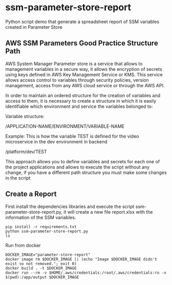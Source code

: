 # ssm-parameter-store-report
Python script demo that generate a spreadsheet report of SSM variables created in Parameter Store

## AWS SSM Parameters Good Practice Structure Path

AWS System Manager Parameter store is a service that allows to management variables in a secure way, it allows the encryption of secrets using keys defined in AWS Key Management Service or KMS. This service allows access control to variables through security policies, version management, access from any AWS cloud service or through the AWS API.

In order to maintain an ordered structure for the creation of variables and access to them, it is necessary to create a structure in which it is easily identifiable which environment and service the variables belonged to:

Variable structure:

/APPLICATION-NAME/ENVIRONMENT/VARIABLE-NAME

Example:
This is how the variable TEST is defined for the video microservice in the dev environment in backend

/platform/dev/TEST

This approach allows you to define variables and secrets for each one of the project applications and allows to execute the script without any change, if you have a different path structure you must make some changes in the script

## Create a Report

First install the dependencies libraries and execute the script ssm-parameter-store-report.py, it will create a new file report.xlsx with the information of the SSM variables.

```
pip install -r requirements.txt
python ssm-parameter-store-report.py
ls
```

Run from docker 
```
DOCKER_IMAGE="parameter-store-report"
docker image rm $DOCKER_IMAGE || (echo "Image $DOCKER_IMAGE didn't exist so not removed."; exit 0)
docker build . -t $DOCKER_IMAGE
docker run --rm -v $HOME/.aws/credentials:/root/.aws/credentials:ro -v $(pwd):/app/output $DOCKER_IMAGE
```
